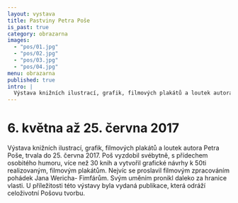```yaml
---
layout: vystava
title: Pastviny Petra Poše
is_past: true
category: obrazarna
images:
  - "pos/01.jpg"
  - "pos/02.jpg"
  - "pos/03.jpg"
  - "pos/04.jpg"
menu: obrazarna
published: true
intro: |
  Výstava knižních ilustrací, grafik, filmových plakátů a loutek autora Petra Poše, potrvá až do 25. června 2017.
---
```

<h1>6. května až 25. června 2017</h1>
Výstava knižních ilustrací, grafik, filmových plakátů a loutek autora Petra Poše, trvala do 25. června 2017. Poš vyzdobil svébytně, s přídechem osobitého humoru, více než 30 knih a vytvořil grafické návrhy k 50ti  realizovaným, filmovým plakátům. Nejvíc se proslavil filmovým zpracováním pohádek Jana Wericha- Fimfárům. Svým uměním pronikl daleko za hranice vlasti. U příležitosti této výstavy byla vydaná publikace, která odráží celoživotní Pošovu tvorbu.
